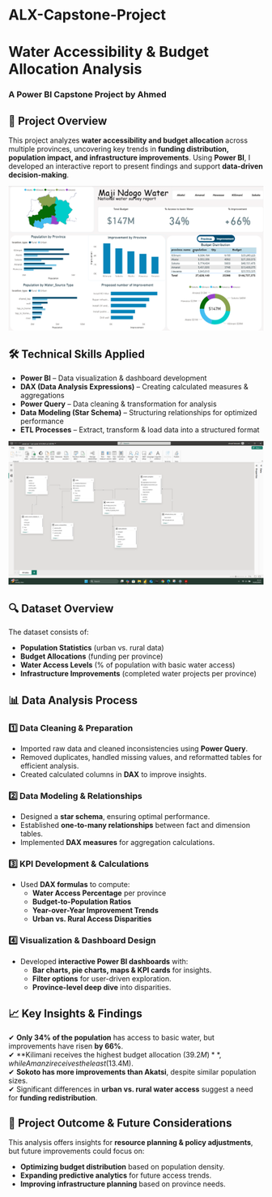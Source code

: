 # ALX-Capstone-Project

# Water Accessibility & Budget Allocation Analysis
### A Power BI Capstone Project by Ahmed

## 📌 Project Overview
This project analyzes **water accessibility and budget allocation** across multiple provinces, uncovering key trends in **funding distribution, population impact, and infrastructure improvements**. Using **Power BI**, I developed an interactive report to present findings and support **data-driven decision-making**.

![](p1.png)

## 🛠 Technical Skills Applied
- **Power BI** – Data visualization & dashboard development
- **DAX (Data Analysis Expressions)** – Creating calculated measures & aggregations
- **Power Query** – Data cleaning & transformation for analysis
- **Data Modeling (Star Schema)** – Structuring relationships for optimized performance
- **ETL Processes** – Extract, transform & load data into a structured format

![](p4.png)

## 🔍 Dataset Overview
The dataset consists of:
- **Population Statistics** (urban vs. rural data)
- **Budget Allocations** (funding per province)
- **Water Access Levels** (% of population with basic water access)
- **Infrastructure Improvements** (completed water projects per province)

## 📊 Data Analysis Process
### 1️⃣ Data Cleaning & Preparation
- Imported raw data and cleaned inconsistencies using **Power Query**.
- Removed duplicates, handled missing values, and reformatted tables for efficient analysis.
- Created calculated columns in **DAX** to improve insights.

### 2️⃣ Data Modeling & Relationships
- Designed a **star schema**, ensuring optimal performance.
- Established **one-to-many relationships** between fact and dimension tables.
- Implemented **DAX measures** for aggregation calculations.

### 3️⃣ KPI Development & Calculations
- Used **DAX formulas** to compute:
  - **Water Access Percentage** per province
  - **Budget-to-Population Ratios**
  - **Year-over-Year Improvement Trends**
  - **Urban vs. Rural Access Disparities**

### 4️⃣ Visualization & Dashboard Design
- Developed **interactive Power BI dashboards** with:
  - **Bar charts, pie charts, maps & KPI cards** for insights.
  - **Filter options** for user-driven exploration.
  - **Province-level deep dive** into disparities.

## 📈 Key Insights & Findings
✔ **Only 34% of the population** has access to basic water, but improvements have risen **by 66%**.  
✔ **Kilimani receives the highest budget allocation ($39.2M)**, while Amanzi receives the least ($13.4M).  
✔ **Sokoto has more improvements than Akatsi**, despite similar population sizes.  
✔ Significant differences in **urban vs. rural water access** suggest a need for **funding redistribution**.

## 🚀 Project Outcome & Future Considerations
This analysis offers insights for **resource planning & policy adjustments**, but future improvements could focus on:
- **Optimizing budget distribution** based on population density.
- **Expanding predictive analytics** for future access trends.
- **Improving infrastructure planning** based on province needs.
